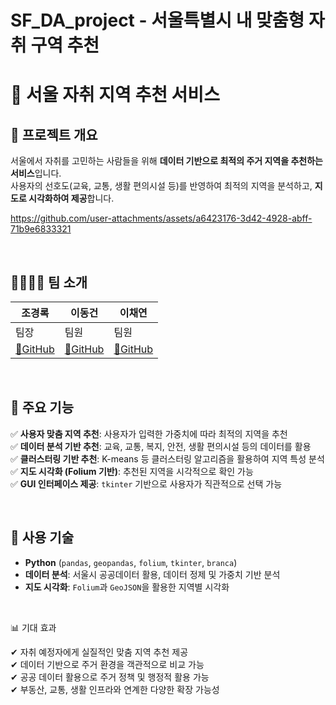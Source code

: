 # SF_DA_project - 서울특별시 내 맞춤형 자취 구역 추천
# 🏡 서울 자취 지역 추천 서비스  

## 📌 프로젝트 개요  
서울에서 자취를 고민하는 사람들을 위해 **데이터 기반으로 최적의 주거 지역을 추천하는 서비스**입니다.  
사용자의 선호도(교육, 교통, 생활 편의시설 등)를 반영하여 최적의 지역을 분석하고, **지도로 시각화하여 제공**합니다.  

https://github.com/user-attachments/assets/a6423176-3d42-4928-abff-71b9e6833321

<br/>

## 👨‍👩‍👧‍👦 팀 소개

|      조경록       |         이동건         |       이채연         |
|---|---|---|
|      팀장         |        팀원         |       팀원            |
| <a href="https://github.com/josh980501"> 🔗GitHub</a> | <a href="https://github.com/a08160">🔗GitHub </a> | <a href="https://github.com/dlanrll">🔗GitHub</a>  |

<br/>



## 🎯 주요 기능  
✅ **사용자 맞춤 지역 추천**: 사용자가 입력한 가중치에 따라 최적의 지역을 추천  
✅ **데이터 분석 기반 추천**: 교육, 교통, 복지, 안전, 생활 편의시설 등의 데이터를 활용  
✅ **클러스터링 기반 추천**: K-means 등 클러스터링 알고리즘을 활용하여 지역 특성 분석  
✅ **지도 시각화 (Folium 기반)**: 추천된 지역을 시각적으로 확인 가능  
✅ **GUI 인터페이스 제공**: `tkinter` 기반으로 사용자가 직관적으로 선택 가능  

<br/>

## 🔧 사용 기술  
- **Python** (`pandas`, `geopandas`, `folium`, `tkinter`, `branca`)  
- **데이터 분석**: 서울시 공공데이터 활용, 데이터 정제 및 가중치 기반 분석  
- **지도 시각화**: `Folium`과 `GeoJSON`을 활용한 지역별 시각화  

<br/>

📊 기대 효과

✔ 자취 예정자에게 실질적인 맞춤 지역 추천 제공<br/>
✔ 데이터 기반으로 주거 환경을 객관적으로 비교 가능<br/>
✔ 공공 데이터 활용으로 주거 정책 및 행정적 활용 가능<br/>
✔ 부동산, 교통, 생활 인프라와 연계한 다양한 확장 가능성

<br/>
